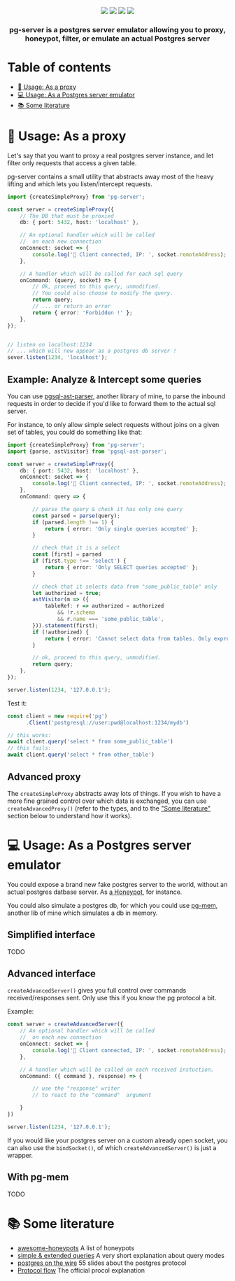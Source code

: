 
<p align="center">
  <a href="https://npmjs.org/package/pg-server"><img src="http://img.shields.io/npm/v/pg-server.svg"></a>
  <a href="https://npmjs.org/package/pg-server"><img src="https://img.shields.io/npm/dm/pg-server.svg"></a>
  <a href="https://david-dm.org/oguimbal/pg-server"><img src="https://david-dm.org/oguimbal/pg-server.svg"></a>
  <img src="https://github.com/oguimbal/pg-server/workflows/CI/badge.svg">
</p>


 <h3 align="center">
 pg-server is a postgres server emulator allowing you to <b>proxy, honeypot, filter, or emulate</b> an actual Postgres server
 </h3>

# Table of contents

- [🔌 Usage: As a proxy](#-usage-as-a-proxy)
- [💻 Usage: As a Postgres server emulator](#-usage-as-a-postgres-server-emulator)
- [📚 Some literature](#-some-literature)



# 🔌 Usage: As a proxy

Let's say that you want to proxy a real postgres server instance, and let filter only requests that access a given table.

pg-server contains a small utility that abstracts away most of the heavy lifting and which lets you listen/intercept requests.

```typescript
import {createSimpleProxy} from 'pg-server';

const server = createSimpleProxy({
    // The DB that must be proxied
    db: { port: 5432, host: 'localhost' },

    // An optional handler which will be called
    //  on each new connection
    onConnect: socket => {
        console.log('👤 Client connected, IP: ', socket.remoteAddress);
    },

    // A handler which will be called for each sql query
    onCommand: (query, socket) => {
        // Ok, proceed to this query, unmodified.
        // You could also choose to modify the query.
        return query;
        // ... or return an error
        return { error: 'Forbidden !' };
    },
});


// listen on localhost:1234
// ... which will now appear as a postgres db server !
sever.listen(1234, 'localhost');
```

## Example: Analyze & Intercept some queries

You can use [pgsql-ast-parser](https://github.com/oguimbal/pgsql-ast-parser), another library of mine, to parse the inbound requests in order to decide if you'd like to forward them to the actual sql server.

For instance, to only allow simple select requests without joins on a given set of tables, you could do something like that:

```typescript
import {createSimpleProxy} from 'pg-server';
import {parse, astVisitor} from 'pgsql-ast-parser';

const server = createSimpleProxy({
    db: { port: 5432, host: 'localhost' },
    onConnect: socket => {
        console.log('👤 Client connected, IP: ', socket.remoteAddress);
    },
    onCommand: query => {

        // parse the query & check it has only one query
        const parsed = parse(query);
        if (parsed.length !== 1) {
            return { error: 'Only single queries accepted' };
        }

        // check that it is a select
        const [first] = parsed
        if (first.type !== 'select') {
            return { error: 'Only SELECT queries accepted' };
        }

        // check that it selects data from "some_public_table" only
        let authorized = true;
        astVisitor(m => ({
            tableRef: r => authorized = authorized
                && !r.schema
                && r.name === 'some_public_table',
        })).statement(first);
        if (!authorized) {
            return { error: 'Cannot select data from tables. Only expressions allowed.' };
        }

        // ok, proceed to this query, unmodified.
        return query;
    },
});

server.listen(1234, '127.0.0.1');
```

Test it:

```typescript
const client = new require('pg')
      .Client('postgresql://user:pwd@localhost:1234/mydb')

// this works:
await client.query('select * from some_public_table')
// this fails:
await client.query('select * from other_table')
```
## Advanced proxy

The `createSimpleProxy` abstracts away lots of things.
If you wish to have a more fine grained control over which data is exchanged, you can use `createAdvancedProxy()` (refer to the types, and to the ["Some literature"](#-some-literature) section below to understand how it works).

# 💻 Usage: As a Postgres server emulator

You could expose a brand new fake postgres server to the world, without an actual postgres datbase server. As [a Honeypot](https://en.wikipedia.org/wiki/Honeypot_(computing)), for instance.

You could also simulate a postgres db, for which you could use [pg-mem](https://github.com/oguimbal/pg-mem), another lib of mine which simulates a db in memory.

## Simplified interface

TODO

## Advanced interface

`createAdvancedServer()` gives you full control over commands received/responses sent. Only use this if you know the pg protocol a bit.

Example:

```typescript
const server = createAdvancedServer({
    // An optional handler which will be called
    //  on each new connection
    onConnect: socket => {
        console.log('👤 Client connected, IP: ', socket.remoteAddress);
    },

    // A handler which will be called on each received instuction.
    onCommand: ({ command }, response) => {

        // use the "response" writer
        // to react to the "command"  argument

    }
})

server.listen(1234, '127.0.0.1');

```


If you would like your postgres server on a custom already open socket, you can also use the `bindSocket()`, of which `createAdvancedServer()` is just a wrapper.

## With pg-mem

TODO


# 📚 Some literature

- [awesome-honeypots](https://github.com/paralax/awesome-honeypots) A list of honeypots
- [simple & extended queries](https://blog.hackeriet.no/Simple-and-Extended-postgresql-queries/) A very short explanation about query modes
- [postgres on the wire](https://www.pgcon.org/2014/schedule/attachments/330_postgres-for-the-wire.pdf)  55 slides about the postgres protocol
- [Protocol flow](https://www.postgresql.org/docs/13/protocol-flow.html) The official procol explanation
